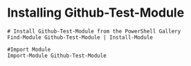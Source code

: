 # Installing Github-Test-Module

    # Install Github-Test-Module from the PowerShell Gallery
    Find-Module Github-Test-Module | Install-Module

    #Import Module
    Import-Module Github-Test-Module
